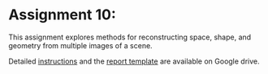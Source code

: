 # Assignment 10: 

This assignment explores methods for reconstructing space, shape, and geometry from multiple images of a scene.

Detailed [instructions](https://drive.google.com/open?id=1MO5Sg9Puq0e89JGsgmDB_FXI4j7Jyieye8p-7KJAF_g) and the [report template](https://drive.google.com/open?id=1cb2fTyOkaIS5MVrV7udvhDznF5ImYxU4gtHeRpIE650) are available on Google drive.
